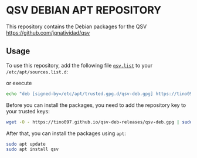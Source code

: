 # QSV DEBIAN APT REPOSITORY

This repository contains the Debian packages for the QSV <https://github.com/jqnatividad/qsv>

## Usage

To use this repository, add the following file [`qsv.list`](https://github.com/tino097/qsv-deb-releases/blob/main/qsv.list) to your `/etc/apt/sources.list.d`:

or execute

``` bash
echo "deb [signed-by=/etc/apt/trusted.gpg.d/qsv-deb.gpg] https://tino097.github.io/qsv-deb-releases ./" > /etc/apt/sources.list.d/qsv.list
```

Before you can install the packages, you need to add the repository key to your trusted keys:

``` bash
wget -O - https://tino097.github.io/qsv-deb-releases/qsv-deb.gpg | sudo apt-key add -
```

After that, you can install the packages using `apt`:

``` bash
sudo apt update
sudo apt install qsv
```

